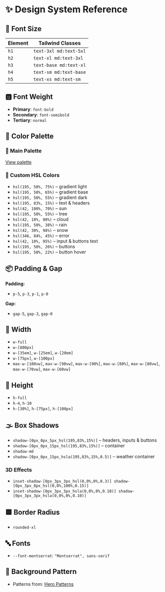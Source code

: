 # ✨ Design System Reference

## 📏 Font Size

| Element | Tailwind Classes       |
| ------- | ---------------------- |
| `h1`    | `text-3xl md:text-5xl` |
| `h2`    | `text-xl md:text-3xl`  |
| `h3`    | `text-base md:text-xl` |
| `h4`    | `text-sm md:text-base` |
| `h5`    | `text-xs md:text-sm`   |

## 🅱️ Font Weight

- **Primary**: `font-bold`
- **Secondary**: `font-semibold`
- **Tertiary**: `normal`

## 🎨 Color Palette

### 🎨 Main Palette

[View palette](https://coolors.co/palette/ef476f-ffd166-06d6a0-118ab2-073b4c)

### 🎨 Custom HSL Colors

- `hsl(195, 50%, 75%)` – gradient light
- `hsl(195, 50%, 65%)` – gradient base
- `hsl(195, 50%, 55%)` – gradient dark
- `hsl(195, 83%, 15%)` – text & headers
- `hsl(42, 100%, 70%)` – sun
- `hsl(195, 50%, 55%)` – tree
- `hsl(42, 10%, 90%)` – cloud
- `hsl(195, 50%, 38%)` – rain
- `hsl(42, 30%, 98%)` – snow
- `hsl(346, 84%, 45%)` – error
- `hsl(42, 10%, 95%)` – input & buttons text
- `hsl(195, 50%, 26%)` – buttons
- `hsl(195, 50%, 22%)` – button hover

## 📦 Padding & Gap

**Padding:**

- `p-5`, `p-3`, `p-1`, `p-0`

**Gap:**

- `gap-5`, `gap-3`, `gap-0`

## 📏 Width

- `w-full`
- `w-[800px]`
- `w-[35em]`, `w-[25em]`, `w-[20em]`
- `w-[75px]`, `w-[100px]`
- `max-w-[100vw]`, `max-w-[90vw]`, `max-w-[90%]`, `max-w-[80%]`, `max-w-[80vw]`, `max-w-[70vw]`, `max-w-[60vw]`

## 📏 Height

- `h-full`
- `h-4`, `h-10`
- `h-[30%]`, `h-[75px]`, `h-[100px]`

## 🌫️ Box Shadows

- `shadow-[0px_0px_5px_hsl(195,83%,15%)]` – headers, inputs & buttons
- `shadow-[0px_0px_15px_hsl(195,83%,15%)]` – container
- `shadow-md`
- `shadow-[0px_0px_15px_hsla(195,83%,15%,0.5)]` – weather container

### 3D Effects

- `inset-shadow-[0px_3px_3px_hsl(0,0%,0%,0.3)] shadow-[0px_3px_0px_hsl(0,0%,100%,0.15)]`
- `inset-shadow-[0px_3px_3px_hsla(0,0%,0%,0.10)] shadow-[0px_3px_3px_hsla(0,0%,0%,0.10)]`

## 🟦 Border Radius

- `rounded-xl`

## 🔤 Fonts

- `--font-montserrat`: `"Montserrat", sans-serif`

## 🧵 Background Pattern

- Patterns from: [Hero Patterns](https://heropatterns.com/)
